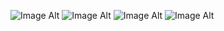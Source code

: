 ![Image Alt](https://github.com/Jaykishan-Patel/TODO_LIST/blob/main/Screenshot_2025-03-26-23-58-55-659_com.example.todolist.jpg?raw=true)
![Image Alt](https://github.com/Jaykishan-Patel/TODO_LIST/blob/main/Screenshot_2025-03-26-23-58-46-727_com.example.todolist.jpg?raw=true)
![Image Alt](https://github.com/Jaykishan-Patel/TODO_LIST/blob/main/Screenshot_2025-03-26-23-58-58-064_com.example.todolist.jpg?raw=true)
![Image Alt](https://github.com/Jaykishan-Patel/TODO_LIST/blob/main/Screenshot_2025-03-26-23-59-01-368_com.example.todolist.jpg?raw=true)
